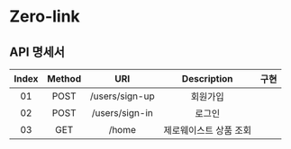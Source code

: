 # Zero-link

## API 명세서

| Index | Method |       URI        | Description  |    구현    |
|:-----:|:------:|:----------------:|:------------:|:--------:|
|  01   |  POST  |  /users/sign-up  |     회원가입     |          |
|  02   |  POST  |  /users/sign-in  |     로그인      |          |
|  03   |  GET   |      /home       | 제로웨이스트 상품 조회 |          |
